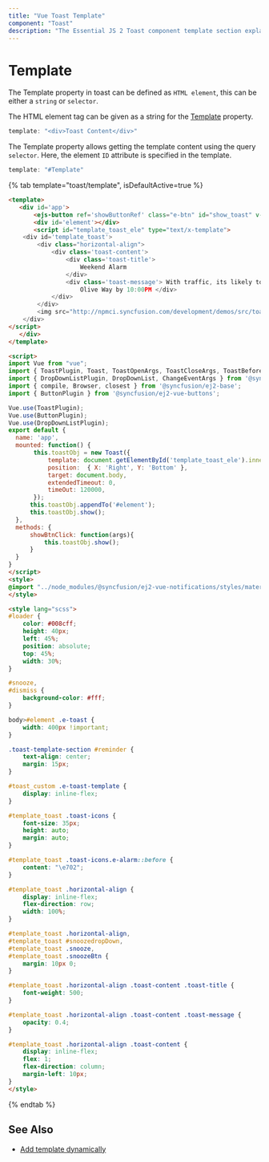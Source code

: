 ```yaml
---
title: "Vue Toast Template"
component: "Toast"
description: "The Essential JS 2 Toast component template section explains how to customize the toast component as needed."
---
```


# Template

The Template property in toast can be defined as `HTML element`, this can be either a `string` or `selector`.

The HTML element tag can be given as a string for the [Template](../api/toast/#template) property.

```typescript
template: "<div>Toast Content</div>"

```

The Template property allows getting the template content using the query `selector`. Here, the element `ID` attribute is specified in the template.

```typescript
template: "#Template"

```

{% tab template="toast/template", isDefaultActive=true %}

```html
<template>
   <div id='app'>
       <ejs-button ref='showButtonRef' class="e-btn" id="show_toast" v-on:click.native="showBtnClick">Show Toast</ejs-button>
       <div id='element'></div>
       <script id="template_toast_ele" type="text/x-template">
    <div id='template_toast'>
        <div class="horizontal-align">
            <div class='toast-content'>
                <div class='toast-title'>
                    Weekend Alarm
                </div>
                <div class='toast-message'> With traffic, its likely to take 45 minutes to get to jenny's 24th Birthday Bash at Hillside Bar, 454 E.
                    Olive Way by 10:00PM </div>
            </div>
        </div>
        <img src="http://npmci.syncfusion.com/development/demos/src/toast/resource/map.jpg" width="100%" height="70%">
    </div>
</script>
   </div>
</template>

<script>
import Vue from "vue";
import { ToastPlugin, Toast, ToastOpenArgs, ToastCloseArgs, ToastBeforeOpenArgs } from "@syncfusion/ej2-vue-notifications";
import { DropDownListPlugin, DropDownList, ChangeEventArgs } from '@syncfusion/ej2-vue-dropdowns';
import { compile, Browser, closest } from '@syncfusion/ej2-base';
import { ButtonPlugin } from '@syncfusion/ej2-vue-buttons';

Vue.use(ToastPlugin);
Vue.use(ButtonPlugin);
Vue.use(DropDownListPlugin);
export default {
  name: 'app',
  mounted: function() {
       this.toastObj = new Toast({
           template: document.getElementById('template_toast_ele').innerHTML,
           position:  { X: 'Right', Y: 'Bottom' },
           target: document.body,
           extendedTimeout: 0,
           timeOut: 120000,
       });
      this.toastObj.appendTo('#element');
      this.toastObj.show();
  },
  methods: {
      showBtnClick: function(args){
          this.toastObj.show();
      }
  }
}
</script>
<style>
@import "../node_modules/@syncfusion/ej2-vue-notifications/styles/material.css";
</style>

<style lang="scss">
#loader {
    color: #008cff;
    height: 40px;
    left: 45%;
    position: absolute;
    top: 45%;
    width: 30%;
}

#snooze,
#dismiss {
    background-color: #fff;
}

body>#element .e-toast {
    width: 400px !important;
}

.toast-template-section #reminder {
    text-align: center;
    margin: 15px;
}

#toast_custom .e-toast-template {
    display: inline-flex;
}

#template_toast .toast-icons {
    font-size: 35px;
    height: auto;
    margin: auto;
}

#template_toast .toast-icons.e-alarm::before {
    content: "\e702";
}

#template_toast .horizontal-align {
    display: inline-flex;
    flex-direction: row;
    width: 100%;
}

#template_toast .horizontal-align,
#template_toast #snoozedropDown,
#template_toast .snooze,
#template_toast .snoozeBtn {
    margin: 10px 0;
}

#template_toast .horizontal-align .toast-content .toast-title {
    font-weight: 500;
}

#template_toast .horizontal-align .toast-content .toast-message {
    opacity: 0.4;
}

#template_toast .horizontal-align .toast-content {
    display: inline-flex;
    flex: 1;
    flex-direction: column;
    margin-left: 10px;
}
</style>

```

{% endtab %}

## See Also

* [Add template dynamically](./how-to/add-dynamic-template)